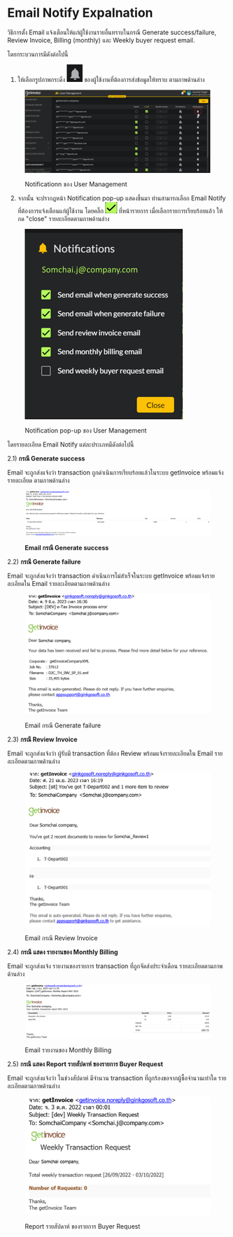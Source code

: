 # Email Notify Expalnation

วิธีการตั้ง Email แจ้งเตือนให้แก่ผู้ใช้งานรายอื่นทราบในกรณี Generate success/failure, Review Invoice, Billing (monthly) และ Weekly buyer request email.

โดยกระบวนการมีดังต่อไปนี้&#x20;

1. ให้เลือกรูปภาพกระดิ่ง <img src="../../.gitbook/assets/image (55).png" alt="" data-size="line"> ของผู้ใช้งานที่ต้องการส่งข้อมูลให้ทราบ ตามภาพด้านล่าง

<figure><img src="../../.gitbook/assets/image (12).png" alt=""><figcaption><p>Notificationn ของ User Management</p></figcaption></figure>

2. จากนั้น จะปรากฎหน้า Notification pop-up แสดงขึ้นมา ท่านสามารถเลือก Email Notify ที่ต้องการแจ้งเตือนแก่ผู้ใช้งาน โดยคลิ๊ก <img src="../../.gitbook/assets/image (59).png" alt="" data-size="line"> ที่หน้ารายการ เมื่อเลือกรายการเรียบร้อยแล้ว ให้กด "close" รายละเอียดตามภาพด้านล่าง

<figure><img src="../../.gitbook/assets/image (10).png" alt="" width="361"><figcaption><p>Notification pop-up ของ User Management</p></figcaption></figure>

โดยรายละเอียด Email Notify แต่ละประเภทมีดังต่อไปนี้

2.1) **กรณี Generate success**

Email จะถูกส่งแจ้งว่า transaction ถูกดำเนินการเรียบร้อยแล้วในระบบ getInvoice พร้อมแจ้งรายละเอียด ตามภาพด้านล่าง

<figure><img src="../../.gitbook/assets/image (7).png" alt=""><figcaption><p><strong>Email กรณี Generate success</strong></p></figcaption></figure>

2.2) **กรณี Generate failure**

Email จะถูกส่งแจ้งว่า transaction ดำเนินการไม่สำเร็จในระบบ getInvoice พร้อมแจ้งรายละเอียดใน Email รายละเอียดตามภาพด้านล่าง

<figure><img src="../../.gitbook/assets/image (13).png" alt=""><figcaption><p>Email กรณี Generate failure</p></figcaption></figure>

2.3) **กรณี Review Invoice**

Email จะถูกส่งแจ้งว่า ผู้รับมี transaction ที่ต้อง Review พร้อมแจ้งรายละเอียดใน Email รายละเอียดตามภาพด้านล่าง

<figure><img src="../../.gitbook/assets/image (57).png" alt=""><figcaption><p> Email กรณี Review Invoice</p></figcaption></figure>

&#x20;2.4) **กรณี แสดง รายงานของ Monthly Billing**

Email จะถูกส่งแจ้ง รายงานของรายการ transaction ที่ถูกจัดส่งประจำเดือน รายละเอียดตามภาพด้านล่าง

<figure><img src="../../.gitbook/assets/image (60).png" alt=""><figcaption><p>Email รายงานของ Monthly Billing</p></figcaption></figure>

2.5) **กรณี แสดง Report รายสัปดาห์ ของรายการ Buyer Request**

Email จะถูกส่งแจ้งว่า ในช่วงสัปดาห์ มีจำนวน transaction ที่ถูกร้องขอจากผู้ซื้อจำนวนเท่าใด รายละเอียดตามภาพด้านล่าง

<figure><img src="../../.gitbook/assets/image (8).png" alt=""><figcaption><p>Report รายสัปดาห์ ของรายการ Buyer Request</p></figcaption></figure>
